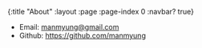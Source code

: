 {:title "About"
 :layout :page
 :page-index 0
 :navbar? true}

* Email: <manmyung@gmail.com>
* Github: <https://github.com/manmyung>
